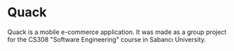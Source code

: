 # Quack
Quack is a mobile e-commerce application. It was made as a group project for the CS308 "Software Engineering" course in Sabancı University.
